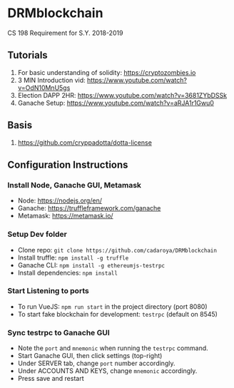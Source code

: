 # DRMblockchain
CS 198 Requirement for S.Y. 2018-2019

## Tutorials

1. For basic understanding of solidity: https://cryptozombies.io
2. 3 MIN Introduction vid: https://www.youtube.com/watch?v=OdN10MnU5gs
3. Election DAPP 2HR: https://www.youtube.com/watch?v=3681ZYbDSSk
4. Ganache Setup: https://www.youtube.com/watch?v=aRJA1r1Gwu0


## Basis 
1. https://github.com/cryppadotta/dotta-license

## Configuration Instructions

### Install Node, Ganache GUI, Metamask

- Node: https://nodejs.org/en/
- Ganache: https://truffleframework.com/ganache
- Metamask: https://metamask.io/

### Setup Dev folder

- Clone repo: `git clone https://github.com/cadaroya/DRMblockchain`
- Install truffle: `npm install -g truffle`
- Ganache CLI: `npm install -g ethereumjs-testrpc`
- Install dependencies: `npm install`

### Start Listening to ports

- To run VueJS: `npm run start` in the project directory (port 8080)
- To start fake blockchain for development: `testrpc` (default on 8545)

### Sync testrpc to Ganache GUI

- Note the `port` and `mnemonic` when running the `testrpc` command.
- Start Ganache GUI, then click settings (top-right)
- Under SERVER tab, change `port` number accordingly.
- Under ACCOUNTS AND KEYS, change `mnemonic` accordingly.
- Press save and restart


